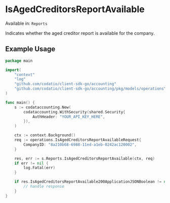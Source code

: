 # IsAgedCreditorsReportAvailable
Available in: `Reports`

Indicates whether the aged creditor report is available for the company.

## Example Usage
```go
package main

import(
	"context"
	"log"
	"github.com/codatio/client-sdk-go/accounting"
	"github.com/codatio/client-sdk-go/accounting/pkg/models/operations"
)

func main() {
    s := codataccounting.New(
        codataccounting.WithSecurity(shared.Security{
            AuthHeader: "YOUR_API_KEY_HERE",
        }),
    )

    ctx := context.Background()    
    req := operations.IsAgedCreditorsReportAvailableRequest{
        CompanyID: "8a210b68-6988-11ed-a1eb-0242ac120002",
    }

    res, err := s.Reports.IsAgedCreditorsReportAvailable(ctx, req)
    if err != nil {
        log.Fatal(err)
    }

    if res.IsAgedCreditorsReportAvailable200ApplicationJSONBoolean != nil {
        // handle response
    }
}
```